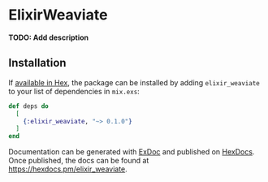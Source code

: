 # ElixirWeaviate

**TODO: Add description**

## Installation

If [available in Hex](https://hex.pm/docs/publish), the package can be installed
by adding `elixir_weaviate` to your list of dependencies in `mix.exs`:

```elixir
def deps do
  [
    {:elixir_weaviate, "~> 0.1.0"}
  ]
end
```

Documentation can be generated with [ExDoc](https://github.com/elixir-lang/ex_doc)
and published on [HexDocs](https://hexdocs.pm). Once published, the docs can
be found at <https://hexdocs.pm/elixir_weaviate>.

